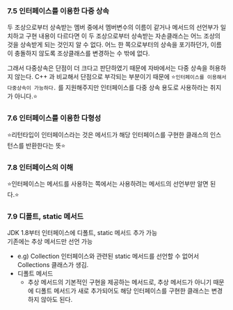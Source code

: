 ### 7.5 인터페이스를 이용한 다중 상속
두 조상으로부터 상속받는 멤버 중에서 멤버변수의 이름이 같거나 메서드의 선언부가 일치하고 구현 내용이 다르다면 이 두 조상으로부터 상속받는 자손클래스는 어느 조상의 것을 상속받게 되는 것인지 알 수 없다. 어느 한 쪽으로부터의 상속을 포기하던가, 이름이 충돌하지 않도록 조상클래스를 변경하는 수 밖에 없다.

그래서 다중상속은 단점이 더 크다고 판단하였기 때문에 자바에서는 다중 상속을 허용하지 않는다. C++ 과 비교해서 단점으로 부각되는 부분이기 때문에 ⭐️`인터페이스를 이용해서 다중상속이 가능하다.` 를 지원해주지만 인터페이스를 다중 상속 용도로 사용하라는 취지가 아니다.⭐️

### 7.6 인터페이스를 이용한 다형성

⭐️리턴타입이 인터페이스라는 것은 메서드가 해당 인터페이스를 구현한 클래스의 인스턴스를 반환한다는 뜻⭐️

### 7.8 인터페이스의 이해
⭐️인터페이스는 메서드를 사용하는 쪽에서는 사용하려는 메서드의 선언부만 알면 된다.⭐️

### 7.9 디폴트, static 메서드
JDK 1.8부터 인터페이스에 디폴트, static 메서드 추가 가능  
기존에는 추상 메서드만 선언 가능  
* e.g) Collection 인터페이스와 관련된 static 메서드를 선언할 수 없어서 Collections 클래스가 생김.  
* 디폴트 메서드  
  * 추상 메서드의 기본적인 구현을 제공하는 메서드로, 추상 메서드가 아니기 때문에 디폴트 메서드가 새로 추가되어도 해당 인터페이스를 구현한 클래스는 변경하지 않아도 된다.